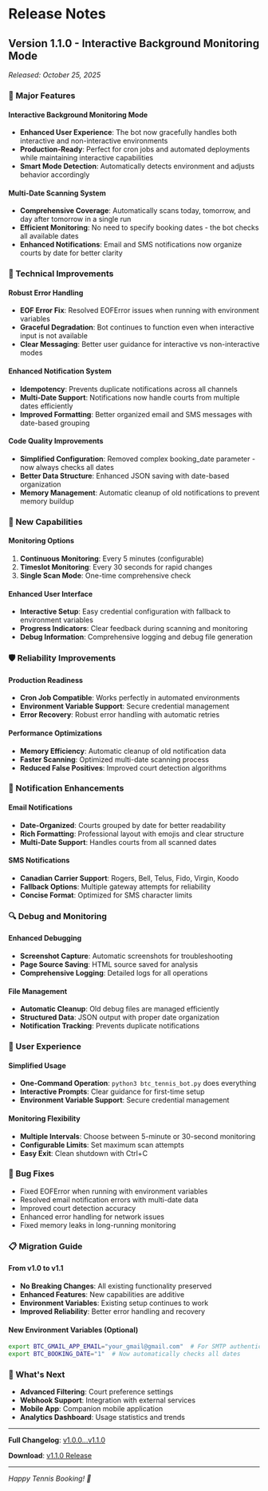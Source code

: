 # Release Notes

## Version 1.1.0 - Interactive Background Monitoring Mode
*Released: October 25, 2025*

### 🎯 Major Features

#### Interactive Background Monitoring Mode
- **Enhanced User Experience**: The bot now gracefully handles both interactive and non-interactive environments
- **Production-Ready**: Perfect for cron jobs and automated deployments while maintaining interactive capabilities
- **Smart Mode Detection**: Automatically detects environment and adjusts behavior accordingly

#### Multi-Date Scanning System
- **Comprehensive Coverage**: Automatically scans today, tomorrow, and day after tomorrow in a single run
- **Efficient Monitoring**: No need to specify booking dates - the bot checks all available dates
- **Enhanced Notifications**: Email and SMS notifications now organize courts by date for better clarity

### 🔧 Technical Improvements

#### Robust Error Handling
- **EOF Error Fix**: Resolved EOFError issues when running with environment variables
- **Graceful Degradation**: Bot continues to function even when interactive input is not available
- **Clear Messaging**: Better user guidance for interactive vs non-interactive modes

#### Enhanced Notification System
- **Idempotency**: Prevents duplicate notifications across all channels
- **Multi-Date Support**: Notifications now handle courts from multiple dates efficiently
- **Improved Formatting**: Better organized email and SMS messages with date-based grouping

#### Code Quality Improvements
- **Simplified Configuration**: Removed complex booking_date parameter - now always checks all dates
- **Better Data Structure**: Enhanced JSON saving with date-based organization
- **Memory Management**: Automatic cleanup of old notifications to prevent memory buildup

### 🚀 New Capabilities

#### Monitoring Options
1. **Continuous Monitoring**: Every 5 minutes (configurable)
2. **Timeslot Monitoring**: Every 30 seconds for rapid changes
3. **Single Scan Mode**: One-time comprehensive check

#### Enhanced User Interface
- **Interactive Setup**: Easy credential configuration with fallback to environment variables
- **Progress Indicators**: Clear feedback during scanning and monitoring
- **Debug Information**: Comprehensive logging and debug file generation

### 🛡️ Reliability Improvements

#### Production Readiness
- **Cron Job Compatible**: Works perfectly in automated environments
- **Environment Variable Support**: Secure credential management
- **Error Recovery**: Robust error handling with automatic retries

#### Performance Optimizations
- **Memory Efficiency**: Automatic cleanup of old notification data
- **Faster Scanning**: Optimized multi-date scanning process
- **Reduced False Positives**: Improved court detection algorithms

### 📱 Notification Enhancements

#### Email Notifications
- **Date-Organized**: Courts grouped by date for better readability
- **Rich Formatting**: Professional layout with emojis and clear structure
- **Multi-Date Support**: Handles courts from all scanned dates

#### SMS Notifications
- **Canadian Carrier Support**: Rogers, Bell, Telus, Fido, Virgin, Koodo
- **Fallback Options**: Multiple gateway attempts for reliability
- **Concise Format**: Optimized for SMS character limits

### 🔍 Debug and Monitoring

#### Enhanced Debugging
- **Screenshot Capture**: Automatic screenshots for troubleshooting
- **Page Source Saving**: HTML source saved for analysis
- **Comprehensive Logging**: Detailed logs for all operations

#### File Management
- **Automatic Cleanup**: Old debug files are managed efficiently
- **Structured Data**: JSON output with proper date organization
- **Notification Tracking**: Prevents duplicate notifications

### 🎾 User Experience

#### Simplified Usage
- **One-Command Operation**: `python3 btc_tennis_bot.py` does everything
- **Interactive Prompts**: Clear guidance for first-time setup
- **Environment Variable Support**: Secure credential management

#### Monitoring Flexibility
- **Multiple Intervals**: Choose between 5-minute or 30-second monitoring
- **Configurable Limits**: Set maximum scan attempts
- **Easy Exit**: Clean shutdown with Ctrl+C

### 🐛 Bug Fixes

- Fixed EOFError when running with environment variables
- Resolved email notification errors with multi-date data
- Improved court detection accuracy
- Enhanced error handling for network issues
- Fixed memory leaks in long-running monitoring

### 📋 Migration Guide

#### From v1.0 to v1.1
- **No Breaking Changes**: All existing functionality preserved
- **Enhanced Features**: New capabilities are additive
- **Environment Variables**: Existing setup continues to work
- **Improved Reliability**: Better error handling and recovery

#### New Environment Variables (Optional)
```bash
export BTC_GMAIL_APP_EMAIL="your_gmail@gmail.com"  # For SMTP authentication
export BTC_BOOKING_DATE="1"  # Now automatically checks all dates
```

### 🎯 What's Next

- **Advanced Filtering**: Court preference settings
- **Webhook Support**: Integration with external services
- **Mobile App**: Companion mobile application
- **Analytics Dashboard**: Usage statistics and trends

---

**Full Changelog**: [v1.0.0...v1.1.0](https://github.com/your-repo/btc-bot/compare/v1.0.0...v1.1.0)

**Download**: [v1.1.0 Release](https://github.com/your-repo/btc-bot/releases/tag/v1.1.0)

---

*Happy Tennis Booking! 🎾*
